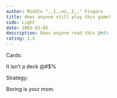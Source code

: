```yaml
---
author: Middle ",,I,,oo,,I,," Fingers
title: does anyone still play this game?
side: Light
date: 2002-02-05
description: Does anyone read this @#$%
rating: 1.5
---
```

Cards: 

It isn’t a deck @#$% 

Strategy: 

Boring is your mom. 